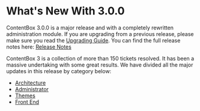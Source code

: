 # What's New With 3.0.0

ContentBox 3.0.0 is a major release and with a completely rewritten administration module. If you are upgrading from a previous release, please make sure you read the [Upgrading Guide](upgrading-to-3.0.0.md). You can find the full release notes here: [Release Notes](https://ortussolutions.atlassian.net/secure/ReleaseNote.jspa?projectId=10008&version=12908)

ContentBox 3 is a collection of more than 150 tickets resolved. It has been a massive undertaking with some great results. We have divided all the major updates in this release by category below:

* [Architecture](architecture.md)
* [Administrator](administrator.md)
* [Themes](themes.md)
* [Front End](front-end.md)

